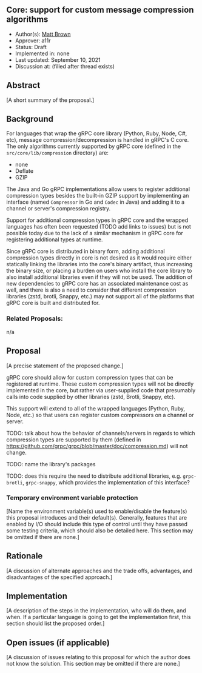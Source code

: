 Core: support for custom message compression algorithms
----
* Author(s): [Matt Brown](https://github.com/mattnworb)
* Approver: a11r
* Status: Draft
* Implemented in: none
* Last updated: September 10, 2021
* Discussion at: <google group thread> (filled after thread exists)

## Abstract

[A short summary of the proposal.]

## Background

For languages that wrap the gRPC core library (Python, Ruby, Node, C#, etc),
message compression/decompression is handled in gRPC's C core. The only
algorithms currently supported by gRPC core (defined in the
`src/core/lib/compression` directory) are:

- none
- Deflate
- GZIP

The Java and Go gRPC implementations allow users to register additional
compression types besides the built-in GZIP support by implementing an interface
(named `Compressor` in Go and `Codec` in Java) and adding it to a channel or
server's compression registry.

Support for additional compression types in gRPC core and the wrapped languages
has often been requested (TODO add links to issues) but is not possible today
due to the lack of a similar mechanism in gRPC core for registering additional
types at runtime.

Since gRPC core is distributed in binary form, adding additional compression
types directly in core is not desired as it would require either statically
linking the libraries into the core's binary artifact, thus increasing the
binary size, or placing a burden on users who install the core library to also
install additional libraries even if they will not be used. The addition of new
dependencies to gRPC core has an associated maintenance cost as well, and there
is also a need to consider that different compression libraries (zstd, brotli,
Snappy, etc.) may not support all of the platforms that gRPC core is built and
distributed for.

### Related Proposals:

n/a

## Proposal

[A precise statement of the proposed change.]

gRPC core should allow for custom compression types that can be registered at runtime. These custom compression types will not be directly implemented in the core, but rather via user-supplied code that presumably calls into code supplied by other libraries (zstd, Brotli, Snappy, etc).

This support will extend to all of the wrapped languages (Python, Ruby, Node, etc.) so that users can register custom compressors on a channel or server.

TODO: talk about how the behavior of channels/servers in regards to which compression types are supported by them (defined in <https://github.com/grpc/grpc/blob/master/doc/compression.md>) will not change.

TODO: name the library's packages

TODO: does this require the need to distribute additional libraries, e.g. `grpc-brotli`, `grpc-snappy`, which provides the implementation of this interface?

### Temporary environment variable protection

[Name the environment variable(s) used to enable/disable the feature(s) this proposal introduces and their default(s).  Generally, features that are enabled by I/O should include this type of control until they have passed some testing criteria, which should also be detailed here.  This section may be omitted if there are none.]

## Rationale

[A discussion of alternate approaches and the trade offs, advantages, and disadvantages of the specified approach.]


## Implementation

[A description of the steps in the implementation, who will do them, and when.  If a particular language is going to get the implementation first, this section should list the proposed order.]

## Open issues (if applicable)

[A discussion of issues relating to this proposal for which the author does not know the solution. This section may be omitted if there are none.]
